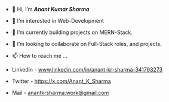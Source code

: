 - 👋 Hi, I’m _**Anant Kumar Sharma**_
- 👀 I’m interested in Web-Development
- 🌱 I’m currently building projects on MERN-Stack.
- 💞️ I’m looking to collaborate on Full-Stack roles, and projects.
- 📫 How to reach me ... 

 - Linkedin - www.linkedin.com/in/anant-kr-sharma-341793273
 - Twitter - https://x.com/Anant_K_Sharma
 - Mail - anantkrsharma.work@gmail.com
<!---
AnantKrSharma/AnantKrSharma is a ✨ special ✨ repository because its `README.md` (this file) appears on your GitHub profile.
You can click the Preview link to take a look at your changes.
--->
